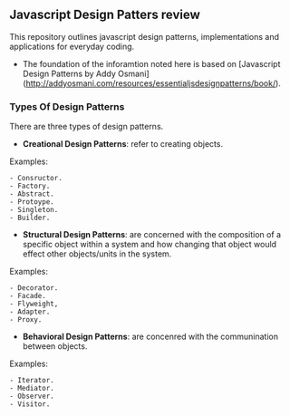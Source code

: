 ## Javascript Design Patters review

 This repository outlines javascript design patterns, implementations and applications for everyday coding.  
 
 - The foundation of the inforamtion noted here is based on [Javascript Design Patterns by Addy Osmani] (http://addyosmani.com/resources/essentialjsdesignpatterns/book/).
 
 
### Types Of Design Patterns
 
 There are three types of design patterns.
 	
 - **Creational Design Patterns**: refer to creating objects. 

Examples:
 
 	- Consructor.
 	- Factory.
 	- Abstract.
 	- Protoype.
 	- Singleton.
 	- Builder.
 	
 - **Structural Design Patterns**: are concerned with the composition of a specific object within a system and how changing that object would effect other objects/units in the system. 

Examples:

 	- Decorator.
 	- Facade.
 	- Flyweight,
 	- Adapter.
 	- Proxy.

 - **Behavioral Design Patterns**: are concenred with the communination between objects. 
 
 
Examples:
 
 	- Iterator.
 	- Mediator.
 	- Observer.
 	- Visitor.
 	
